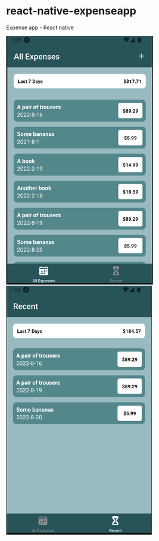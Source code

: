 # react-native-expenseapp
Expense app - React native

![alt text](https://github.com/lampsan/react-native-expenseapp/blob/main/screenshots/1.png)
![alt text](https://github.com/lampsan/react-native-expenseapp/blob/main/screenshots/2.png)
